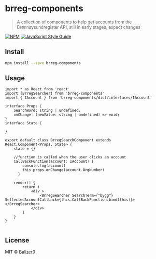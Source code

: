 # brreg-components

>A collection of components to help get accounts from the Brønnøysundregister API, still in early stages, expect changes

[![NPM](https://img.shields.io/npm/v/brreg-components.svg)](https://www.npmjs.com/package/brreg-components) [![JavaScript Style Guide](https://img.shields.io/badge/code_style-standard-brightgreen.svg)](https://standardjs.com)

## Install

```bash
npm install --save brreg-components
```

## Usage

```tsx
import * as React from 'react'
import {BrregSearcher} from 'brreg-components'
import { IAccount } from 'brreg-components/dist/interfaces/IAccount'

interface Props {
    SearchWord: string | undefined;
    onChange: (newValue: string | undefined) => void;
}
interface State {
    
}

export default class BrregSearchComponent extends React.Component<Props, State> {
    state = {}
    
    //function is called when the user clicks an account
    CallBackFunction(account: IAccount) {
        console.log(account)
        this.props.onChange(account.OrgNumber)
      }

    render() {
        return (
            <div >
                <BrregSearcher SearchTerm={"bygg"} SellectedAccountCallback={this.CallBackFunction.bind(this)}></BrregSearcher>
            </div>
        )
    }
}


```

## License

MIT © [Ballzer0](https://github.com/sykehusinnkjop-hf)
